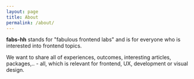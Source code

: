 ```yaml
---
layout: page
title: About
permalink: /about/
---
```


**fabs-hh** stands for "fabulous frontend labs" and is for everyone who is interested into frontend topics.
 
We want to share all of experiences, outcomes, interesting articles, packages,.. - all, which is relevant for frontend, UX, development or visual design.
